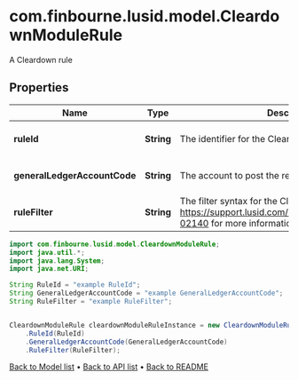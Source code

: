 # com.finbourne.lusid.model.CleardownModuleRule
A Cleardown rule

## Properties

Name | Type | Description | Notes
------------ | ------------- | ------------- | -------------
**ruleId** | **String** | The identifier for the Cleardown Rule. | [default to String]
**generalLedgerAccountCode** | **String** | The account to post the residual P&amp;L to. | [default to String]
**ruleFilter** | **String** | The filter syntax for the Cleardown Rule. See https://support.lusid.com/knowledgebase/article/KA-02140 for more information on filter syntax. | [default to String]

```java
import com.finbourne.lusid.model.CleardownModuleRule;
import java.util.*;
import java.lang.System;
import java.net.URI;

String RuleId = "example RuleId";
String GeneralLedgerAccountCode = "example GeneralLedgerAccountCode";
String RuleFilter = "example RuleFilter";


CleardownModuleRule cleardownModuleRuleInstance = new CleardownModuleRule()
    .RuleId(RuleId)
    .GeneralLedgerAccountCode(GeneralLedgerAccountCode)
    .RuleFilter(RuleFilter);
```


[Back to Model list](../README.md#documentation-for-models) &#8226; [Back to API list](../README.md#documentation-for-api-endpoints) &#8226; [Back to README](../README.md)
